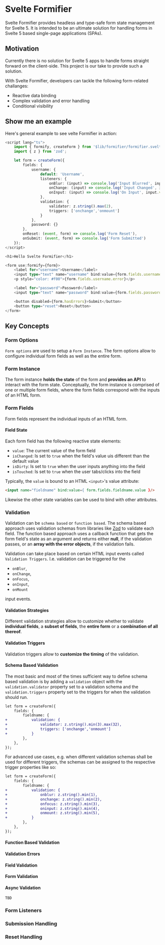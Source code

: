 # Svelte Formifier

Svelte Formifier provides headless and type-safe form state management for Svelte 5. It is intended to be an ultimate solution for handling forms in Svelte 5 based single-page applications (SPAs).

## Motivation

Currently there is no solution for Svelte 5 apps to handle forms straight forward on the client-side. This project is our take to provide such a solution.

With Svelte Formifier, developers can tackle the following form-related challanges:
- Reactive data binding 
- Complex validation and error handling
- Conditional visibility

## Show me an example

Here's general example to see velte Formifier in action:

```ts
<script lang="ts">
	import { formify, createForm } from '$lib/formifier/formifier.svelte.js';
	import { z } from 'zod';

	let form = createForm({
		fields: {
			username: {
				default: 'Username',
				listeners: {
					onBlur: (input) => console.log('Input Blurred', input.value),
					onChange: (input) => console.log('Input Changed', input.value),
					onInput: (input) => console.log('On Input', input.value)
				},
				validation: {
					validator: z.string().max(2),
					triggers: ['onchange','onmount']
				}
			},
			password: {}
		},
		onReset: (event, form) => console.log('Form Reset'),
		onSubmit: (event, form) => console.log('Form Submitted')
	});
</script>

<h1>Hello Svelte Formifier</h1>

<form use:formify={form}>
	<label for="username">Username</label>
	<input type="text" name="username" bind:value={form.fields.username.value} />
	<p style="color: #f00">{form.fields.username.error}</p>

	<label for="password">Password</label>
	<input type="text" name="password" bind:value={form.fields.password.value} />

	<button disabled={form.hasErrors}>Submit</button>
	<button type="reset">Reset</button>
</form>
```

## Key Concepts

### Form Options

``Form options`` are used to setup a `Form Instance`. The form options allow to configure individual form fields as well as the entire form.

### Form Instance

The form instance **holds the state** of the form and **provides an API** to interact with the form state. Conceptually, the form instance is comprised of one or multiple form fields, where the form fields correspond with the inputs of an HTML form.

### Form Fields

Form fields represent the individual inputs of an HTML form. 

#### Field State

Each form field has the following reactive state elements:

- `value`: The current value of the form field
- `isChanged`: Is set to `true` when the field's value uis different than the default value
- `isDirty`: Is set to `true` when the user inputs anything into the field
- `isTouched`: Is set to `true` when the user tabs/clicks into the field

Typically, the `value` is bound to an HTML `<input>`'s value attribute:

```html
<input name="fieldname" bind:value={ form.fields.fieldname.value }/>
```

Likewise the other state variables can be used to bind with other attributes. 

### Validation

Validation can be ``schema based`` or ``function based``. The schema based approach uses validation schemas from libraries like [Zod](https://zod.dev/) to validate each field. The function based approach uses a callback function that gets the form field's state as an argument and returns either **null**, if the validation passes, or an **array with the error objects**, if the validation fails.

Validation can take place based on certain HTML input events called ``Validation Triggers``. I.e. validation can be triggered for the 

- `onBlur`, 
- `onChange`, 
- `onFocus`,
- `onInput`,
- `onMount`

input events.

#### Validation Strategies

Different validation strategies allow to customize whether to validate **individual fields**, a **subset of fields**, the **entire form** or a **combination of all thereof**.

#### Validation Triggers

Validation triggers allow to **customize the timing** of the validation.

#### Schema Based Validation

The most basic and most of the times sufficient way to define schema based validation is by adding a `validation` object with the `validation.validator` property set to a validation schema and the `validation.triggers` property set to the triggers for when the validation should run. 

```diff
let form = createForm({
    fields: {
        fieldname: {
+           validation: {
+               validator: z.string().min(3).max(32),
+               triggers: ['onchange','onmount']
+           }
        },
    },
});
```

For advanced use cases, e.g. when different validation schemas shall be used for different triggers, the schemas can be assigned to the respective trigger properties like so:

```diff
let form = createForm({
    fields: {
        fieldname: {
+           validation: {
+               onblur: z.string().min(1),
+               onchange: z.string().min(2),
+               onfocus: z.string().min(3),
+               oninput: z.string().min(4),
+               onmount: z.string().min(5),
+           }
        },
    },
});
```

#### Function Based Validation

#### Validation Errors

#### Field Validation

#### Form Validation

#### Async Validation

`TBD`

### Form Listeners

### Submission Handling

### Reset Handling